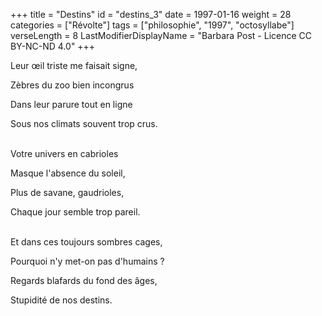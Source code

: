 +++
title = "Destins"
id = "destins_3"
date = 1997-01-16
weight = 28
categories = ["Révolte"]
tags = ["philosophie", "1997", "octosyllabe"]
verseLength = 8
LastModifierDisplayName = "Barbara Post - Licence CC BY-NC-ND 4.0"
+++

Leur œil triste me faisait signe,

Zèbres du zoo bien incongrus

Dans leur parure tout en ligne

Sous nos climats souvent trop crus.

 \
Votre univers en cabrioles

Masque l'absence du soleil,

Plus de savane, gaudrioles,

Chaque jour semble trop pareil.

 \
Et dans ces toujours sombres cages,

Pourquoi n'y met-on pas d'humains ?

Regards blafards du fond des âges,

Stupidité de nos destins.
